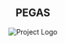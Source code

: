 <h2 align="center">PEGAS</h2>
<div align="center"><img src="https://i.pinimg.com/originals/5a/23/e6/5a23e605a7941e74da72f4cd17840250.png" alt="Project Logo"></div>
